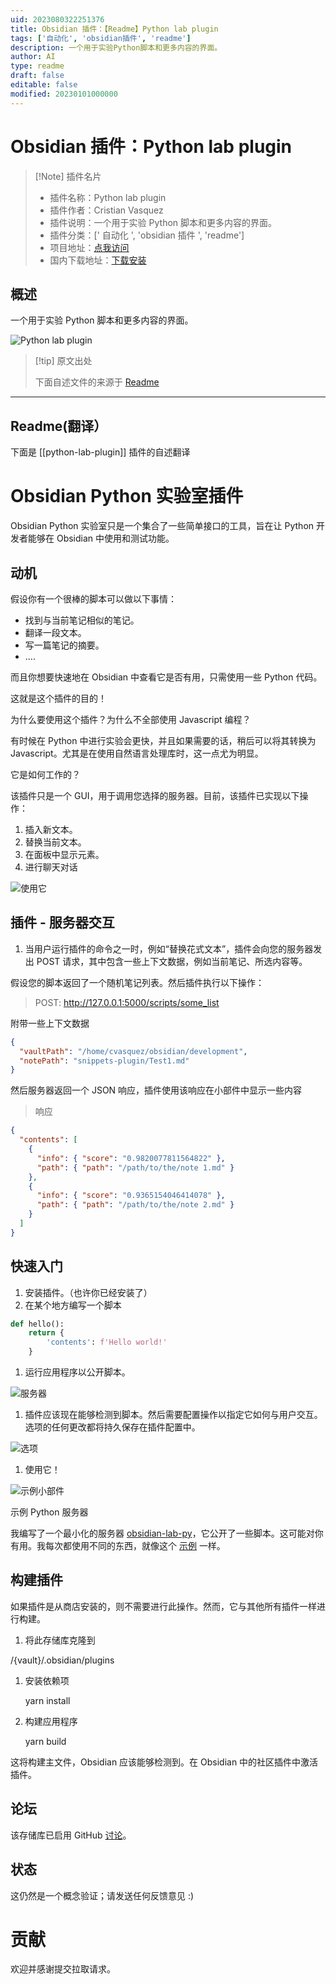 ```yaml
---
uid: 2023080322251376
title: Obsidian 插件：【Readme】Python lab plugin
tags: ['自动化', 'obsidian插件', 'readme']
description: 一个用于实验Python脚本和更多内容的界面。
author: AI
type: readme
draft: false
editable: false
modified: 20230101000000
---
```


# Obsidian 插件：Python lab plugin

> [!Note] 插件名片
> - 插件名称：Python lab plugin
> - 插件作者：Cristian Vasquez
> - 插件说明：一个用于实验 Python 脚本和更多内容的界面。
> - 插件分类：[' 自动化 ', 'obsidian 插件 ', 'readme']
> - 项目地址：[点我访问](https://github.com/cristianvasquez/obsidian-lab)
> - 国内下载地址：[下载安装](https://pkmer.cn/products/plugin/pluginMarket/?python-lab-plugin)

## 概述

一个用于实验 Python 脚本和更多内容的界面。

![Python lab plugin](https://cdn.pkmer.cn/covers/python-lab-plugin.png!pkmer)

> [!tip] 原文出处
>
>下面自述文件的来源于 [Readme](https://ghproxy.net/https://raw.githubusercontent.com/cristianvasquez/obsidian-lab/master/README.md)
>

---

## Readme(翻译）

下面是 [[python-lab-plugin]] 插件的自述翻译

# Obsidian Python 实验室插件

Obsidian Python 实验室只是一个集合了一些简单接口的工具，旨在让 Python 开发者能够在 Obsidian 中使用和测试功能。

## 动机

假设你有一个很棒的脚本可以做以下事情：

- 找到与当前笔记相似的笔记。
- 翻译一段文本。
- 写一篇笔记的摘要。
- ....

而且你想要快速地在 Obsidian 中查看它是否有用，只需使用一些 Python 代码。

这就是这个插件的目的！

为什么要使用这个插件？为什么不全部使用 Javascript 编程？

有时候在 Python 中进行实验会更快，并且如果需要的话，稍后可以将其转换为 Javascript。尤其是在使用自然语言处理库时，这一点尤为明显。

它是如何工作的？

该插件只是一个 GUI，用于调用您选择的服务器。目前，该插件已实现以下操作：

1. 插入新文本。
2. 替换当前文本。
3. 在面板中显示元素。
4. 进行聊天对话

![使用它](./docs/use.png)

## 插件 - 服务器交互

1. 当用户运行插件的命令之一时，例如“替换花式文本”，插件会向您的服务器发出 POST 请求，其中包含一些上下文数据，例如当前笔记、所选内容等。

假设您的脚本返回了一个随机笔记列表。然后插件执行以下操作：

> POST: <http://127.0.0.1:5000/scripts/some_list>

附带一些上下文数据

```json
{
  "vaultPath": "/home/cvasquez/obsidian/development",
  "notePath": "snippets-plugin/Test1.md"
}
```

然后服务器返回一个 JSON 响应，插件使用该响应在小部件中显示一些内容

> 响应

```json
{
  "contents": [
    {
      "info": { "score": "0.9820077811564822" },
      "path": { "path": "/path/to/the/note 1.md" }
    },
    {
      "info": { "score": "0.9365154046414078" },
      "path": { "path": "/path/to/the/note 2.md" }
    }
  ]
}
```

## 快速入门

1. 安装插件。（也许你已经安装了）
2. 在某个地方编写一个脚本

```python
def hello():
    return {
        'contents': f'Hello world!'
    }
```

1. 运行应用程序以公开脚本。

![服务器](./docs/server.png)

1. 插件应该现在能够检测到脚本。然后需要配置操作以指定它如何与用户交互。选项的任何更改都将持久保存在插件配置中。

![选项](./docs/configure.png)

1. 使用它！

![示例小部件](./docs/chat.png)

示例 Python 服务器

我编写了一个最小化的服务器 [obsidian-lab-py](https://github.com/cristianvasquez/obsidian-lab-py)，它公开了一些脚本。这可能对你有用。我每次都使用不同的东西，就像这个 [示例](https://gist.github.com/cristianvasquez/6b8a13d6452b7600a64b4e554939e052) 一样。

## 构建插件

如果插件是从商店安装的，则不需要进行此操作。然而，它与其他所有插件一样进行构建。

1. 将此存储库克隆到

/{vault}/.obsidian/plugins

1. 安装依赖项

    yarn install

2. 构建应用程序

    yarn build

这将构建主文件，Obsidian 应该能够检测到。在 Obsidian 中的社区插件中激活插件。

## 论坛

该存储库已启用 GitHub [讨论](https://github.com/cristianvasquez/obsidian-lab/discussions)。

## 状态

这仍然是一个概念验证；请发送任何反馈意见 :)

# 贡献

欢迎并感谢提交拉取请求。
